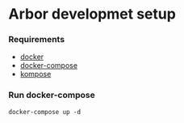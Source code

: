 # Arbor developmet setup

### Requirements 

- [docker](https://docs.docker.com/install/)
- [docker-compose](https://docs.docker.com/compose/install/)
- [kompose](https://kompose.io/installation/)

### Run docker-compose


```
docker-compose up -d
```